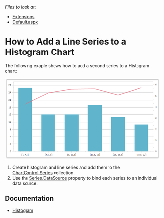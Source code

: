 
*Files to look at*:
- [Extensions](./CS/WebFormsDashboardCustomPropertiesSample/Content/Extensions)
- [Default.aspx](./CS/WebFormsDashboardCustomPropertiesSample/Default.aspx)

# How to Add a Line Series to a Histogram Chart

The following exaple shows how to add a second series to a Histogram chart:

![](images/histogram-chart.png)

1. Create histogram and line series and add them to the [ChartControl.Series](https://docs.devexpress.com/WindowsForms/DevExpress.XtraCharts.ChartControl.Series) collection.
2. Use the [Series.DataSource](https://docs.devexpress.com/CoreLibraries/DevExpress.XtraCharts.Series.DataSource) property to bind each series to an individual data source.

## Documentation

- [Histogram](https://docs.devexpress.com/WindowsForms/400824/controls-and-libraries/chart-control/data-representation/histogram)